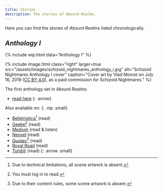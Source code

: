 ```yaml
---
title: Stories
description: The stories of Absurd Realms.
---
```


Here you can find the stories of *Absurd Realms* listed chronologically.

## *Anthology I*
{% include wip.html data="Anthology I" %}

{% include image.html
class="right"
larger=true
src="/assets/images/schizoid_nightmares_anthology_i.jpg"
alt="Schizoid Nightmares Anthology I cover" 
caption="Cover art by Vlad Momot on July 16, 2019 (<a href='https://creativecommons.org/licenses/by/4.0/' target='_blank'>CC BY 4.0</a>), as a paid commission for Schizoid Nightmares." %}

The first anthology set in *Absurd Realms*.

- [read here](/anthology-i/)
{: .arrow}

Also available on:
{: .nip .small}

- <a href="https://belletristica.com/en/books/52043-schizoid-nightmares-anthology-i/chapter/291629-notice" target="_blank">Belletristica</a>[^1] (read)
- <a href="https://geeke.app/_/api/book/SCHIZOID-NIGHTMARES-ANTHOLOGY-I" target="_blank">Geeke</a>[^2] (read)
- <a href="https://schizoidnightmares.medium.com/flesh-run-i-birthing-pool-cb90e42b1d6a" target="_blank">Medium</a> (read & listen)
- <a href="https://neovel.io/book/15963/EN/schizoid-nightmares-anthology-i" target="_blank">Neovel</a> (read)
- <a href="https://www.quotev.com/story/15699487/Schizoid-Nightmares-Anthology-I" target="_blank">Quotev</a>[^3] (read)
- <a href="https://www.royalroad.com/fiction/67408/schizoid-nightmares-anthology-i" target="_blank">Royal Road</a> (read)
- <a href="https://schizoidnightmares.tumblr.com/post/714430502615056384/flesh-run-i-birthing-pool" target="_blank">Tumblr</a> (read)
{: .arrow .small}

[^1]: Due to technical limitations, all scene artwork is absent.
[^2]: You must log in to read.
[^3]: Due to their content rules, some scene artwork is absent.